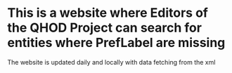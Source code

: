 # This is a website where Editors of the QHOD Project can search for entities where PrefLabel are missing
The website is updated daily and locally with data fetching from the xml
